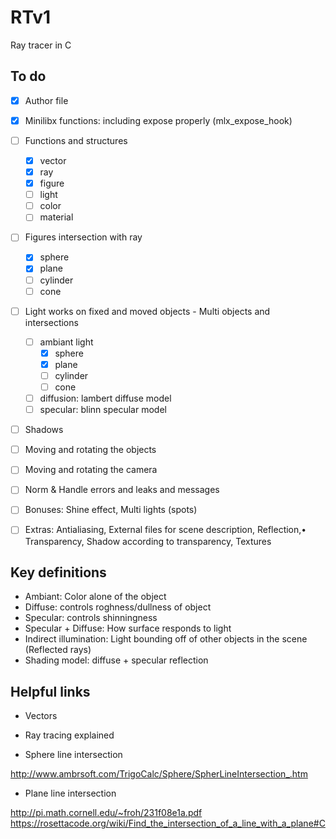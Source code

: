 # RTv1

Ray tracer in C

## To do

- [X] Author file
- [X] Minilibx functions: including expose properly (mlx_expose_hook)
- [ ] Functions and structures 
    - [X] vector
    - [X] ray
    - [X] figure
    - [ ] light
    - [ ] color
    - [ ] material
- [ ] Figures intersection with ray
    - [X] sphere
    - [X] plane
    - [ ] cylinder
    - [ ] cone
- [ ] Light works on fixed and moved objects - Multi objects and intersections
    - [ ] ambiant light
        - [X] sphere
        - [X] plane
        - [ ] cylinder
        - [ ] cone
    - [ ] diffusion: lambert diffuse model
    - [ ] specular: blinn specular model
- [ ] Shadows
- [ ] Moving and rotating the objects
- [ ] Moving and rotating the camera
- [ ] Norm & Handle errors and leaks and messages
- [ ] Bonuses: Shine effect, Multi lights (spots)

- [ ] Extras: Antialiasing, External files for scene description, Reflection,• Transparency, Shadow according to transparency, Textures


## Key definitions

- Ambiant: Color alone of the object
- Diffuse: controls roghness/dullness of object
- Specular: controls shinningness
- Specular + Diffuse: How surface responds to light
- Indirect illumination: Light bounding off of other objects in the scene (Reflected rays)
- Shading model: diffuse + specular reflection

## Helpful links

- Vectors

- Ray tracing explained

- Sphere line intersection

http://www.ambrsoft.com/TrigoCalc/Sphere/SpherLineIntersection_.htm

- Plane line intersection

http://pi.math.cornell.edu/~froh/231f08e1a.pdf
https://rosettacode.org/wiki/Find_the_intersection_of_a_line_with_a_plane#C
